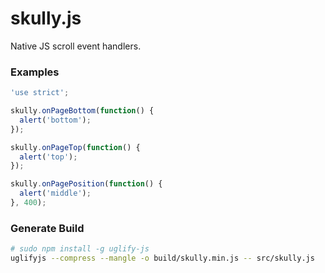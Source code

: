 # skully.js

Native JS scroll event handlers.

### Examples

```javascript
'use strict';

skully.onPageBottom(function() {
  alert('bottom');
});

skully.onPageTop(function() {
  alert('top');
});

skully.onPagePosition(function() {
  alert('middle');
}, 400);
```

### Generate Build

```bash
# sudo npm install -g uglify-js
uglifyjs --compress --mangle -o build/skully.min.js -- src/skully.js
```
